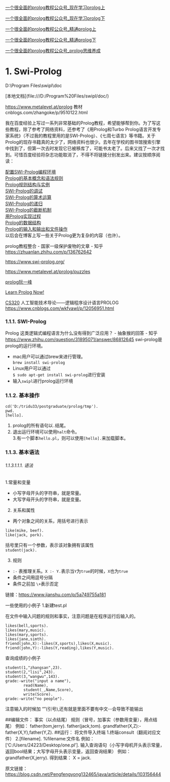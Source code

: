
[一个很全面的prolog教程公众号_现在学习prolog上](https://mp.weixin.qq.com/mp/homepage?__biz=MzU1NTU2OTk5Ng==&hid=1&sn=f20eae4bf7329dfbac9b29db4410e7b0&scene=18#wechat_redirect)


[一个很全面的prolog教程公众号_现在学习prolog下](https://mp.weixin.qq.com/mp/homepage?__biz=MzU1NTU2OTk5Ng==&hid=2&sn=d9eeb78240e5e01758a68693513c1a10&scene=18&devicetype=android-28&version=28000339&lang=zh_CN&nettype=WIFI&ascene=7&session_us=gh_ae0eab99788d&pass_ticket=bzoHcXpqKjc5%2FNeh6KwoPinjwff8zaKpiNir4RejaurGqy8JrMU6uXnuvAT0kP%2Bk&wx_header=1&scene=1)


[一个很全面的prolog教程公众号_精通prolog上](https://mp.weixin.qq.com/mp/homepage?__biz=MzU1NTU2OTk5Ng==&hid=3&sn=d1e53fcac95eef604baf9e2f81fa71ab&scene=18&devicetype=android-28&version=28000339&lang=zh_CN&nettype=WIFI&ascene=7&session_us=gh_ae0eab99788d&pass_ticket=bzoHcXpqKjc5%2FNeh6KwoPinjwff8zaKpiNir4RejaurGqy8JrMU6uXnuvAT0kP%2Bk&wx_header=1&scene=1)

[一个很全面的prolog教程公众号_精通prolog下](https://mp.weixin.qq.com/mp/homepage?__biz=MzU1NTU2OTk5Ng==&hid=4&sn=4f8072f1f9836a5f06c4e867e8ce344c&scene=18&devicetype=android-28&version=28000339&lang=zh_CN&nettype=WIFI&ascene=7&session_us=gh_ae0eab99788d&pass_ticket=bzoHcXpqKjc5%2FNeh6KwoPinjwff8zaKpiNir4RejaurGqy8JrMU6uXnuvAT0kP%2Bk&wx_header=1)



[一个很全面的prolog教程公众号_prolog思维养成](https://mp.weixin.qq.com/mp/homepage?__biz=MzU1NTU2OTk5Ng==&hid=5&sn=e0601dfa37ca9f22a27ad22428c070a4&scene=18&devicetype=android-28&version=28000339&lang=zh_CN&nettype=WIFI&ascene=7&session_us=gh_ae0eab99788d&pass_ticket=bzoHcXpqKjc5%2FNeh6KwoPinjwff8zaKpiNir4RejaurGqy8JrMU6uXnuvAT0kP%2Bk&wx_header=1&scene=1)










# 1. Swi-Prolog

D:\Program Files\swipl\doc



[本地文档[(file:///D:/Program%20Files/swipl/doc/)


https://www.metalevel.at/prolog 教材
cnblogs.com/zhangoke/p/9510122.html

我在百度经验上写过一系列非常基础的Prolog教程，希望能够帮到你。为了写这些教程，除了参考了网络资料，还参考了《用Prolog和Turbo Prolog语言开发专家系统》（不过我的教程里用的是SWI-Prolog）、《七周七语言》等书籍。关于Prolog的现存书籍真的太少了，网络资料也很少。去年在学校的图书馆搜索引擎中找到了，但第一次去时发现它已被移库了，可能书太老了。后来又找了一次才找到。可惜百度经验将杂志功能取消了，不得不将链接分别发出来。建议按顺序阅读：


[配置SWI-Prolog编程环境](https://jingyan.baidu.com/article/b7001fe1d39a3a0e7282ddb4.html)  
[Prolog的基本概念和语法规则](https://jingyan.baidu.com/article/a24b33cd32721919fe002be0.html)  
[Prolog规则结构与实例](https://jingyan.baidu.com/article/adc81513b6d23bf723bf7337.html)  
[SWI-Prolog的调试](https://jingyan.baidu.com/article/49711c61adb7d1fa441b7ce7.html)  
[SWI-Prolog的算术运算](https://jingyan.baidu.com/article/c1465413e87b7f0bfcfc4cea.html)  
[SWI-Prolog的递归](https://jingyan.baidu.com/article/4f7d5712099ec41a201927ed.html)  
[SWI-Prolog的截断机制](https://jingyan.baidu.com/article/154b463137491628ca8f410c.html)  
[用Prolog实现过程](https://jingyan.baidu.com/article/a948d651c6f2280a2dcd2eab.html)  
[Prolog的数据结构](https://jingyan.baidu.com/article/3d69c551297c58f0cf02d799.html)  
[Prolog的输入和输出和文件操作](https://jingyan.baidu.com/article/da1091fb743244027949d654.html)  
以后会在博客上写一些关于Prolog更为复杂的内容（也许）。


prolog教程整合 - 国家一级保护废物的文章 - 知乎
https://zhuanlan.zhihu.com/p/136762642

https://www.swi-prolog.org/

https://www.metalevel.at/prolog/puzzles

[prolog阮一峰](https://ruanyifeng.com/blog/2019/01/prolog.html)

[Learn Prolog Now!](http://lpn.swi-prolog.org/index.php)

[CS320](http://cse.csusb.edu/dick/cs320/lab/18.html)
人工智能技术导论——逻辑程序设计语言PROLOG
https://www.cnblogs.com/wkfvawl/p/12056951.html

### 1.1.1. SWI-Prolog
Prolog 这类逻辑式编程语言为什么没有得到广泛应用？ - 抽象猴的回答 - 知乎
https://www.zhihu.com/question/31895071/answer/86812645
swi-prolog是prolog的运行环境。

-   mac用户可以通过brew来进行管理。  
    `brew install swi-prolog`
-   Linux用户可以通过  
    `$ sudo apt-get install swi-prolog`进行安装
-   输入`swipl`进行prolog运行环境

### 1.1.2. 基本操作

```
cd('D:/tridu33/postgraduate/prolog/tmp').
pwd.
[hello].
```
1.  prolog的所有语句以`.`结尾。
2.  退出运行环境可以使用`halt`命令。  
    3.有一个脚本`hello.pl`，则可以使用`[hello].`来加载脚本。

### 1.1.3. 基本语法

###### 1.1.3.1.1.1. 语法

1.常量和变量

-   小写字母开头的字符串，就是常量。
-   大写字母开头的字符串，就是变量。

2.  关系和属性

-   两个对象之间的关系，用括号进行表示

```undefined
like(mike, beef).
like(jack, pork).

```

括号里只有一个参数，表示该对象拥有该属性  
`student(jack).`

3.  规则

-   `:-` 表推理关系。`X :- Y.`表示当`Y`为`true`的时候，`X`也为`true`
-   条件之间用逗号分隔
-   条件之前加 `\+`表示否定


链接：https://www.jianshu.com/p/5a749755a181  



一些使用的小例子
1.新建test.pl

在文件中输入问题的规则和事实，注意问题是在程序运行后输入的。

```
likes(bell,sports).
likes(mary,music).
likes(mary,sports).
likes(jane,simth).
friend(john,X):-likes(X,sports),likes(X,music).
friend(john,Y):-likes(Y,reading),likes(Y,music).
```

查询成绩的小例子

```
student(1,"zhangsan",23).
student(2,"lisi",243).
student(3,"wangwu",143).	
grade:-write("input a name"),
		read(Name),
		student(_,Name,Score),
		write(Score).
grade:-write("no people").
```

注意输入的时候加  “”(引号),还有就是里面不要有中文--会导致不能输出


















##编辑文件：
事实（以点结尾）
规则（冒号，加事实（参数用变量），用点结尾）
例如：
father(tom,jerry). father(jack,tom).
grandfather(X,Z):-father(X,Y),father(Y,Z).
##运行：
将文件导入终端
1.终端consult（翻阅对应文件）
2.[filename]. %filename:文件名
例如：[‘C:/Users/24223/Desktop/one.pl’].
输入查询语句（小写字母机开头表示常量，返回bool结果；大写字母开头表示变量，返回查询结果）
例如：
grandfather(X,jerry).
得到结果：
X = jack.

原文链接：https://blog.csdn.net/Pengfengyong132465/java/article/details/103156444


































































































